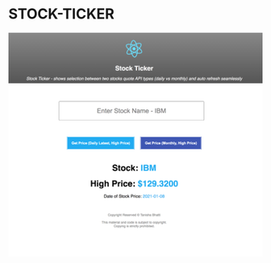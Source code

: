# STOCK-TICKER
<p align="center">
  <img width="800" src="./stockTicker.png" alt="App-demo"/>
</p>

